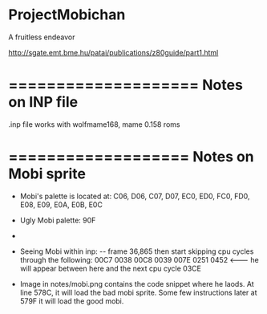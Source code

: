 # ProjectMobichan
A fruitless endeavor

http://sgate.emt.bme.hu/patai/publications/z80guide/part1.html

====================
Notes on INP file
====================

.inp file works with wolfmame168, mame 0.158 roms


===================
Notes on Mobi sprite
===================

* Mobi's palette is located at: C06, D06, C07, D07, EC0, ED0, FC0, FD0, E08, E09, E0A, E0B, E0C
* Ugly Mobi palette: 90F
*
* Seeing Mobi within inp:
  -- frame 36,865  then start skipping cpu cycles through the following:
     00C7
     0038
     00C8
     0039
     007E
     0251
     0452     <--- he will appear between here and the next cpu cycle
     03CE
     
* Image in notes/mobi.png contains the code snippet where he laods. At line 578C, it will load the bad mobi sprite. Some few instructions later at 579F it will load the good mobi.
